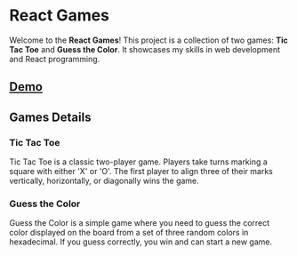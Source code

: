 # React Games

Welcome to the **React Games**! This project is a collection of two games: **Tic Tac Toe** and **Guess the Color**. It showcases my skills in web development and React programming.

## [Demo](https://corina-simionescu.github.io/react-games/)

## Games Details

### Tic Tac Toe

Tic Tac Toe is a classic two-player game. Players take turns marking a square with either 'X' or 'O'. The first player to align three of their marks vertically, horizontally, or diagonally wins the game.

### Guess the Color

Guess the Color is a simple game where you need to guess the correct color displayed on the board from a set of three random colors in hexadecimal. If you guess correctly, you win and can start a new game.
